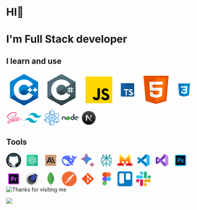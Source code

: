 # HI👋

# I'm Full Stack developer

<!--I learn and use-->

## I learn and use

 <section style="display: flex; flex-wrap: wrap; gap: 5px; align-items: center;">
<img src='src\c++.svg'
alt="c++">
<img src='src\c-sharp.svg'
alt="c#">
<img src='src\javascript.svg'
alt="JS">
<img src='src\typescript.svg'
width="48"
alt="typescript">
<img src='src\html.svg'
alt="html">
<img src='src\css3.svg'
alt="css"
width="45"
height="45"
>
<img src='src\sass.svg'
alt="sass"
width="45"
height="45"
>
<img src='src/tailwind-css.svg'
alt="tailwind"
width="45"
height="45"
>
<img src='src\react.png'
alt="react"
width="45"
height="45"
>
<img src='src\nodejs.svg'
alt="nodeJS"
width="45"
height="45"
>
<img src='src\nextjs.svg'
alt="nextJS"
width="45"
height="45"
>

</section>

<!--tools-->

## Tools

<section style="display: flex; flex-wrap: wrap; gap: 10px; align-items: center;">
  <img src="src/github.svg" alt="github" width="40" height="40"> 
  <img src="src/chatGPT.svg" alt="chatGPT" width="40" height="40">
  <img src="src/claude.svg" alt="claude-AI" width="40" height="40">
  <img src="src/deepseek.svg" alt="deepseek-AI" width="40" height="40">
  <img src="src/gemini-AI.svg" alt="gemini-AI" width="40" height="40">
  <img src="src/perplexity-ai.svg" alt="perplexity-AI" width="40" height="40">
  <img src="src/mistral-AI.svg" alt="mistral-AI" width="40" height="40">
  <img src="src/vs-code.png" alt="vscode" width="40" height="40">
  <img src="src/visual-studio.svg" alt="VS" width="40" height="40">
  <img src="src/t-photoshop.svg" alt="photoshop" width="40" height="40">
  <img src="src/premiere-pro.svg" alt="Premiere Pro" width="40" height="40">
  <img src="src/cinema-4d.svg" alt="Cinema 4D" width="40" height="40">
  <img src="src/mongo.svg" alt="MongoDB" width="40" height="40">
  <img src="src/postman.svg" alt="Postman" width="40" height="40">
  <img src="src/git.svg" alt="git" width="40" height="40">
  <img src="src/figma.svg" alt="figma" width="40" height="40">
  <img src="src/trello.svg" alt="trello" width="40" height="40">
   <img src="src/slack.svg" alt="sclack" width="40" height="40">
</section>

<!--gif-->
<section>
<img height="250" alt="Thanks for visiting me" width="100%" src="https://raw.githubusercontent.com/BrunnerLivio/brunnerlivio/master/images/marquee.svg" />
<p>
  <img src="https://capsule-render.vercel.app/api?type=waving&color=gradient&height=60&section=footer&width=100"/>
</p>
</section>
